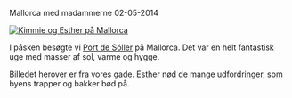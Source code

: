 Mallorca med madammerne
02-05-2014

[![Kimmie og Esther på Mallorca](https://logiskhave.dk/static/20140318_esther+kimmie_paa_mallorca@2x.jpg)](https://logiskhave.dk/static/20140318_esther+kimmie_paa_mallorca.jpg)

I påsken besøgte vi [Port de Sóller](https://goo.gl/maps/5e0Vk) på Mallorca. Det var en helt fantastisk uge med masser af sol, varme og hygge. <i class="fa fa-plane"></i> 

Billedet herover er fra vores gade. Esther nød de mange udfordringer, som byens trapper og bakker bød på.
